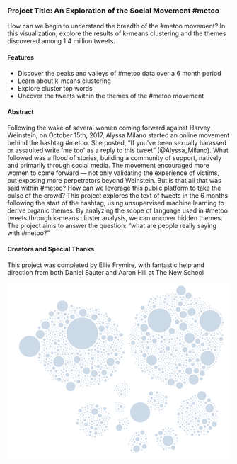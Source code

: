 ### Project Title: An Exploration of the Social Movement #metoo

How can we begin to understand the breadth of the #metoo movement? In this visualization, explore the results of k-means clustering and the themes discovered among 1.4 million tweets.

#### Features

*  Discover the peaks and valleys of #metoo data over a 6 month period
*  Learn about k-means clustering
*  Explore cluster top words
*  Uncover the tweets within the themes of the #metoo movement

#### Abstract

Following the wake of several women coming forward against Harvey Weinstein, on October 15th, 2017, Alyssa Milano started an online movement behind the hashtag #metoo. She posted, “If you’ve been sexually harassed or assaulted write 'me too' as a reply to this tweet” (@Alyssa_Milano). What followed was a flood of stories, building a community of support, natively and primarily through social media. The movement encouraged more women to come forward — not only validating the experience of victims, but exposing more perpetrators beyond Weinstein. But is that all that was said within #metoo? How can we leverage this public platform to take the pulse of the crowd? This project explores the text of tweets in the 6 months following the start of the hashtag, using unsupervised machine learning to derive organic themes. By analyzing the scope of language used in #metoo tweets through k-means cluster analysis, we can uncover hidden themes. The project aims to answer the question: “what are people really saying with #metoo?”

#### Creators and Special Thanks

This project was completed by Ellie Frymire, with fantastic help and direction from both Daniel Sauter and Aaron Hill at The New School

![metoo_3.2](preview.png?raw=true)
